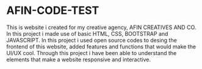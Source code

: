 # AFIN-CODE-TEST
This is website i created for my creative agency, AFIN CREATIVES AND CO. In this project i made use of basic HTML, CSS, BOOTSTRAP and JAVASCRIPT.
In this project i used open source codes to desing the frontend of this website, added features and functions that would make the UI/UX cool.
Through this project i have been able to understand the elements that make a website responsive and interactive.
